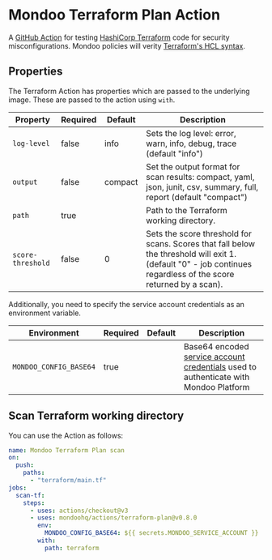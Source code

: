 # Mondoo Terraform Plan Action

A [GitHub Action](https://github.com/features/actions) for testing [HashiCorp Terraform](https://terraform.io) code for security misconfigurations. Mondoo policies will verity [Terraform's HCL syntax](https://www.terraform.io/language/syntax/configuration).

## Properties

The Terraform Action has properties which are passed to the underlying image. These are passed to the action using `with`.

| Property          | Required | Default | Description                                                                                                                                                     |
| ----------------- | -------- | ------- | --------------------------------------------------------------------------------------------------------------------------------------------------------------- |
| `log-level`       | false    | info    | Sets the log level: error, warn, info, debug, trace (default "info")                                                                                            |
| `output`          | false    | compact | Set the output format for scan results: compact, yaml, json, junit, csv, summary, full, report (default "compact")                                              |
| `path`            | true     |         | Path to the Terraform working directory.                                                                                                                        |
| `score-threshold` | false    | 0       | Sets the score threshold for scans. Scores that fall below the threshold will exit 1. (default "0" - job continues regardless of the score returned by a scan). |

Additionally, you need to specify the service account credentials as an environment variable.

| Environment            | Required | Default | Description                                                                                                                                                          |
| ---------------------- | -------- | ------- | -------------------------------------------------------------------------------------------------------------------------------------------------------------------- |
| `MONDOO_CONFIG_BASE64` | true     |         | Base64 encoded [service account credentials](https://mondoo.com/docs/platform/service_accounts/#creating-service-accounts) used to authenticate with Mondoo Platform |

## Scan Terraform working directory

You can use the Action as follows:

```yaml
name: Mondoo Terraform Plan scan
on:
  push:
    paths:
      - "terraform/main.tf"
jobs:
  scan-tf:
    steps:
      - uses: actions/checkout@v3
      - uses: mondoohq/actions/terraform-plan@v0.8.0
        env:
          MONDOO_CONFIG_BASE64: ${{ secrets.MONDOO_SERVICE_ACCOUNT }}
        with:
          path: terraform
```

